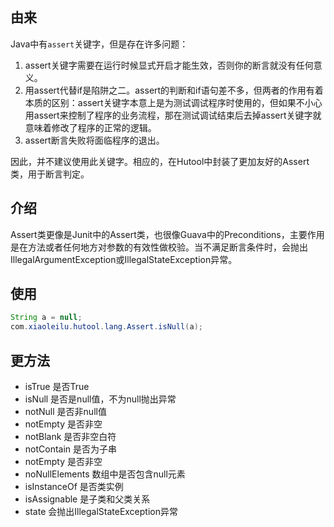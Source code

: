 ## 由来
Java中有`assert`关键字，但是存在许多问题：
1. assert关键字需要在运行时候显式开启才能生效，否则你的断言就没有任何意义。
2. 用assert代替if是陷阱之二。assert的判断和if语句差不多，但两者的作用有着本质的区别：assert关键字本意上是为测试调试程序时使用的，但如果不小心用assert来控制了程序的业务流程，那在测试调试结束后去掉assert关键字就意味着修改了程序的正常的逻辑。
3. assert断言失败将面临程序的退出。

因此，并不建议使用此关键字。相应的，在Hutool中封装了更加友好的Assert类，用于断言判定。

## 介绍
Assert类更像是Junit中的Assert类，也很像Guava中的Preconditions，主要作用是在方法或者任何地方对参数的有效性做校验。当不满足断言条件时，会抛出IllegalArgumentException或IllegalStateException异常。

## 使用

```java
String a = null;
com.xiaoleilu.hutool.lang.Assert.isNull(a);
```

## 更方法
- isTrue 是否True
- isNull 是否是null值，不为null抛出异常
- notNull 是否非null值
- notEmpty 是否非空
- notBlank 是否非空白符
- notContain 是否为子串
- notEmpty 是否非空
- noNullElements 数组中是否包含null元素
- isInstanceOf 是否类实例
- isAssignable 是子类和父类关系
- state 会抛出IllegalStateException异常